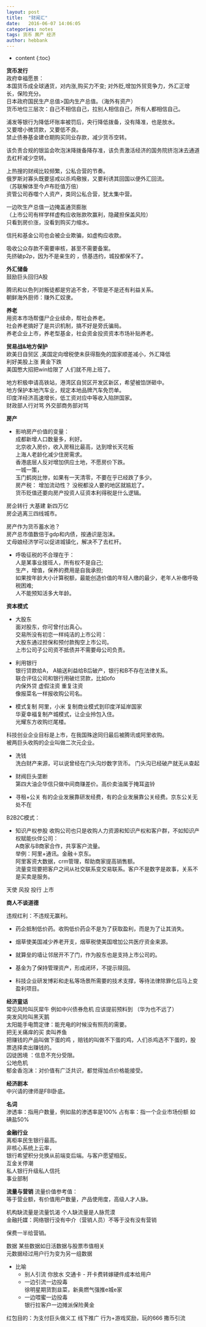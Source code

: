 ```yaml
---
layout: post
title:  "财闻汇"
date:   2016-06-07 14:06:05
categories: notes
tags: 货币 房产 经济
author: hebbank
---
```


* content
{:toc}

**货币发行**    
政府幸福愿景：  
本国货币成全球通货，对内涨,购买力不变; 对外贬,增加外贸竞争力，外汇正增长，保险充分。  
日本政府国民生产总值>国内生产总值。（海外有资产）    
货币地位三层次：自己不相信自己，拉别人相信自己，所有人都相信自己。  




浦发等银行为降低坏账率被罚后，央行降低拨备，没有降准，也是放水。  
又要增小微贷款，又要低不良。  
禁止债券基金建仓期购买同业存款，减少货币空转。  

该负责合规的银监会吹泡沫降拨备降存准，该负责激活经济的国务院挤泡沫去通道去杠杆减少空转。  

上热搜的财阀比较频繁，公私合营的节奏。  
俄罗斯对寡头既要惩戒以杀鸡儆猴，又要利诱其回国以便外汇回流。  
（苏联解体至今卢布贬值万倍）   
资管公司吞噬个人资产，类同公私合营，犹太集中营。  

一边吹生产总值一边掩盖通货膨胀  
（上市公司有样学样虚构应收账款吹赢利，隐藏担保盖风险）  
只看到房价涨，没看到购买力缩水。  

信托和基金公司也会被企业欺骗，如虚构应收款。  

吸收公众存款不需要审核，甚至不需要备案。  
先挤破p2p，因为不是亲生的 ，债基违约，城投都保不了。    

**外汇储备**  
鼓励巨头回归A股  

腾讯和以色列对叛徒都是穷追不舍，不管是不是还有利益关系。   
朝鲜海外厨师：赚外汇奴隶。  

**养老**    
用资本市场帮僵尸企业续命，帮社会养老。  
社会养老搞好了是共识机制，搞不好是旁氏骗局。  
养老企业上市，养老型基金，社会资金投资资本市场补贴养老。  

**贸易战&地方保护**   
欧美日自贸区 ,美国定向增税使未获得豁免的国家顺差减小，外汇降低  
利好美股上涨 黄金下跌  
美国憋大招把win给限了 人们就不用上班了。

地方积极申请高铁站，港湾区自贸区开发区新区，希望被馅饼砸中。  
地方保护本地汽车业，规定本地品牌汽车免罚单。   
印度洋经济高速增长，低工资对应中等收入陷阱国家。  
财政部人行对骂  外交部商务部对骂  


**房产**   
- 影响房产价值的变量：  
成都新增人口数量多，利好。  
北京收入房价，收入房租比最高，达到增长天花板  
上海人老龄化减少住房需求。    
香港底层人反对增加供应土地，不愿房价下跌。  
一城一策，  
玉门鹤岗比惨，如果有一天清零，不要在乎已经跌了多少。  
房产税：
增加流动性？ 没税都没人要的地区就尴尬了。  
货币贬值还要向房产投资人征资本利得税是什么逻辑。  

房企转行  大基建  新四万亿    
房企逃离三四线城市。  

房产作为货币蓄水池？  
房产总市值数倍于gdp和内债，按通识是泡沫。    
丈母娘经济学可以促进城镇化，解决不了去杠杆。    

- 呼吸征税的不合理在于：  
人是某事业接班人，所有权不是自己;  
生产，增值，保养的费用是自我承担;  
如果按年龄大小计算税额，最能创造价值的年轻人缴的最少，老年人补缴呼吸税困难;  
人不能预知活多大年龄。   

**资本模式**   



- 大股东  
面对股东，你可曾付出真心。  
交易所没有初恋一样纯洁的上市公司：  
大股东通过担保和预付款掏空上市公司。   
上市公司子公司资不抵债并不需要母公司负责。  

- 利用银行  
银行贷款给A， A输送利益给B后破产，银行和B不存在法律关系。  
联合评估公司和银行用破烂贷款，比如ofo   
内保外贷 虚假注资 重复注资   
像报菜名一样报收购公司名。  

- 模式复制
阿里，小米 复制商业模式到印度洋延岸国家   
华夏幸福复制产城模式，让企业拎包入住。  
光耀东方收购烂尾楼。  

科技创业企业目标是上市，在我国殊途同归最后被腾讯或阿里收购。  
被两巨头收购的企业叫做二次元企业。  

- 洗钱  
洗白财产来源，可以说曾经在门头沟炒数字货币。 门头沟已经破产就无从查起   

- 财阀巨头垄断  
第四大油企华信只做中间商赚差价。高价卖油属于掩耳盗铃  
- 寻租+公关
有的企业发展靠研发经费，有的企业发展靠公关经费。京东公关无处不在  



B2B2C模式：  
- 知识产权参股
收购公司也只是收购人力资源和知识产权和客户群，不如知识产权赋能伙伴公司：  
A商家与B商家合作，共享客户流量。  
举例：阿里+通讯。金融＋京东。  
阿里客资大数据，crm管理，帮助商家提高销售额。  
流量变现要把客户之间从社交联系变交易联系。客户不是数字是故事，关系不是买卖是服务。  

天使 风投 投行 上市

**商人不谈道德**   

违规红利：不违规无赢利。  
- 药企抵制低价药。收购低价药企不是为了获取盈利，而是为了让其消失。  
- 烟草使美国减少养老开支，烟草税使美国增加公共医疗资金来源。  
- 就算垒的墙让邻居开不了门，作为股东也是支持上市公司的。  
- 基金为了保持管理资产，形成闭环，不提示赎回。  

- 科技企业研发博彩和走私等场景所需要的技术支撑，等待法律除罪化后马上变盈利项目。  

**经济童话**   
常见风险叫灰犀牛  例如中兴债券危机 应该提前预料到  （华为也不远了）   
突发风险叫黑天鹅   
太阳能手电筒定律：能充电的时候没有照亮的需要。  
把无关痛痒的买 卖叫养鱼  
把赚钱的产品叫做下蛋的鸡 ，赔钱的叫做不下蛋的鸡，人们杀鸡选不下蛋的，股票选择卖出赚钱的。  
囚徒困境 ：信息不充分受限。     
公地危机    
郁金香泡沫：对价值有广泛共识，都觉得加点价格能接受。  

**经济剧本**  
中兴请的律师是FBI卧底。  

**名词**   
渗透率：指用户数量，例如盐的渗透率是100%
占有率：指一个企业市场份额 如碘盐50%

**金融行业**   
离柜率民生银行最高。  
非核心系统上云率，  
银行希望积分兑换从前端变后端。与客户愿望相反。    
互金关停潮  
私人银行升级私人信托   
事业部制    

**流量与营销**
流量价值参考值：  
等于营业额，有价值用户数量，产品使用度，高级人才人脉。  

机构缺流量是流量饥渴  个人缺流量是人脉荒漠   
金融托媒：网络银行没有中介（营销人员）不等于没有没有营销   

保费一半给营销。  

数据
某些数据如日活数据与股票市值相关  
元数据经过用户行为变为另一组数据  

- 比喻
  - 别人引流 你放水
交通卡 -  开卡费转嫁硬件成本给用户  
  - 一边引流一边投毒   
徐明星期货割韭菜，新奥燃气强推e城e家  
  - 一边喂蜜一边投毒   
银行拉客户一边摊派保险黄金   

红包目的：为支付巨头做义工 线下推广  行为+游戏奖励，玩的666   撒币引流
